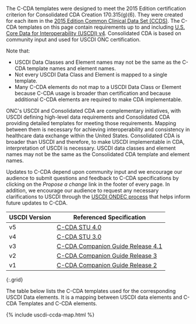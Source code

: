 <!-- {% raw %} to make the USCDI table

need 

source CSV file = `input/data/uscdi-table.csv`
markdown page file = `input/pagecontent/uscdi.md`
liquid template files = `input/includes/uscdi-ccda-map.html`,`input/includes/sd_link.html`
icons (png files) = `input/images/<"kebab case" USCDI class names>.png`

1. create the source CSV file with all the same column names
    - FHIRPath column is not used for rendering so can replace with template name or whatever
    - this file lives in the `input/data` folder
    - It is copied to the `input/images` folder as both a csv and convert to excel file using a bash/python script.
2. The pagecontent/uscdi.md page is where the table is rendered
3. the liquid template tag "{% include uscdi-ccda-map.html %}" references `includes/uscdi-ccda-map.html` which does the rendering
   - this file depends on another liquid template {% include sd_link.html title = title  %} which refererence `includes/sd_link.html` to get the profile page link.
   1. icons (png images) are in the `input/images` are named using the "kebab case" USCDI class names.{% endraw %} -->

The C-CDA templates were designed to meet the 2015 Edition certification criterion for Consolidated CDA Creation 170.315(g)(6). They were created for each item in the [2015 Edition Common Clinical Data Set (CCDS)](https://www.healthit.gov/sites/default/files/ccds_reference_document_v1_1.pdf). The C-CDA templates on this page contain requirements up to and including [U.S. Core Data for Interoperability (USCDI) v4](https://www.healthit.gov/isa/united-states-core-data-interoperability-uscdi).  Consolidated CDA is based on community input and used for USCDI  ONC certification.

Note that:
-  USCDI Data Classes and Element names may not be the same as the C-CDA template names and element names.
-  Not every USCDI Data Class and Element is mapped to a single template.
-  Many C-CDA elements do not map to a USCDI Data Class or Element because C-CDA usage is broader than certification and because additional C-CDA elements are required to make CDA implementable.

ONC's USCDI and Consolidated CDA are complementary initiatives, with USCDI defining high-level data requirements and Consolidated CDA providing detailed templates for meeting those requirements. Mapping between them is necessary for achieving interoperability and consistency in healthcare data exchange within the United States.  Consolidated CDA is broader than USCDI and therefore, to make USCDI implementable in CDA, interpretation of USCDI is necessary.  USCDI data classes and element names may not be the same as the Consolidated CDA template and element names.

Updates to C-CDA depend upon community input and we encourage our audience to submit questions and feedback to C-CDA specifications by clicking on the *Propose a change* link in the footer of every page.  In addition, we encourage our audience to request any necessary clarifications to USCDI through the [USCDI ONDEC process](https://www.healthit.gov/isa/ONDEC) that helps inform future updates to C-CDA.

| USCDI Version | Referenced Specification                      |
|---------------|----------------------------------------------|
| v5            | [C-CDA STU 4.0](https://hl7.org/cda/us/ccda/) |
| v4            | [C-CDA STU 3.0](https://hl7.org/cda/us/ccda/) |
| v3            | [C-CDA Companion Guide Release 4.1](https://www.hl7.org/implement/standards/product_brief.cfm?product_id=447)      |
| v2            | [C-CDA Companion Guide Release 3](http://www.hl7.org/implement/standards/product_brief.cfm?product_id=447)        |
| v1            | [C-CDA Companion Guide Release 2](http://www.hl7.org/implement/standards/product_brief.cfm?product_id=447)        |
{:.grid}

The table below lists the C-CDA templates used for the corresponding USCDI Data elements.  It is a mapping between USCDI data elements and C-CDA Templates and C-CDA elements.

<!-- Do we add this later: This information is also available as a [csv](uscdi-table.csv) or [excel](uscdi-table.xlsx) file -->

{% include uscdi-ccda-map.html %}








   
